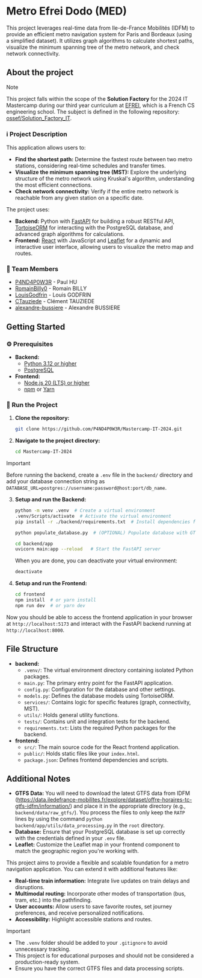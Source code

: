 # Metro Efrei Dodo (MED)

This project leverages real-time data from Ile-de-France Mobilités (IDFM) to provide an efficient metro navigation system for Paris and Bordeaux (using a simplified dataset). It utilizes graph algorithms to calculate shortest paths, visualize the minimum spanning tree of the metro network, and check network connectivity.

## About the project

> [!NOTE]
> This project falls within the scope of the **Solution Factory** for the 2024 IT Mastercamp during our third year curriculum at [EFREI](https://www.efrei.fr/), which is a French CS engineering school. The subject is defined in the following repository: [ossef/Solution_Factory_IT](https://github.com/ossef/Solution_Factory_IT).

### ℹ️ Project Description

This application allows users to:

- **Find the shortest path:** Determine the fastest route between two metro stations, considering real-time schedules and transfer times.
- **Visualize the minimum spanning tree (MST):** Explore the underlying structure of the metro network using Kruskal's algorithm, understanding the most efficient connections.
- **Check network connectivity:** Verify if the entire metro network is reachable from any given station on a specific date.

The project uses:

- **Backend:** Python with [FastAPI](https://fastapi.tiangolo.com/) for building a robust RESTful API, [TortoiseORM](https://tortoise.github.io/toc.html) for interacting with the PostgreSQL database, and advanced graph algorithms for calculations.
- **Frontend:** [React](https://react.dev/) with JavaScript and [Leaflet](https://react-leaflet.js.org/) for a dynamic and interactive user interface, allowing users to visualize the metro map and routes.

### 👥 Team Members

- [P4ND4P0W3R](https://github.com/P4ND4P0W3R) - Paul HU
- [RomainBilly0](https://github.com/RomainBilly0) - Romain BILLY
- [LouisGodfrin](https://github.com/LouisGodfrin) - Louis GODFRIN
- [CTauziede](https://github.com/CTauziede) - Clément TAUZIEDE
- [alexandre-bussiere](https://github.com/alexandre-bussiere) - Alexandre BUSSIERE

## Getting Started

### ⚙️ Prerequisites

- **Backend:**
  - [Python 3.12 or higher](https://www.python.org/downloads/)
  - [PostgreSQL](https://www.postgresql.org/)
- **Frontend:**
  - [Node.js 20 (LTS) or higher](https://nodejs.org/en)
  - [npm](https://www.npmjs.com/) or [Yarn](https://yarnpkg.com/)

### 🚦 Run the Project

1. **Clone the repository:**

   ```bash
   git clone https://github.com/P4ND4P0W3R/Mastercamp-IT-2024.git
   ```

2. **Navigate to the project directory:**

   ```bash
   cd Mastercamp-IT-2024
   ```

> [!IMPORTANT]
> Before running the backend, create a `.env` file in the `backend/` directory and add your database connection string as `DATABASE_URL=postgres://username:password@host:port/db_name`.

3. **Setup and run the Backend:**

   ```bash
   python -m venv .venv  # Create a virtual environment
   .venv/Scripts/activate  # Activate the virtual environment
   pip install -r ./backend/requirements.txt  # Install dependencies from requirements.txt

   python populate_database.py  # (OPTIONAL) Populate database with GTFS data (adjust paths if necessary)

   cd backend/app
   uvicorn main:app --reload   # Start the FastAPI server
   ```

   When you are done, you can deactivate your virtual environment:

   ```bash
   deactivate
   ```

4. **Setup and run the Frontend:**

   ```bash
   cd frontend
   npm install  # or yarn install
   npm run dev  # or yarn dev
   ```

Now you should be able to access the frontend application in your browser at `http://localhost:5173` and interact with the FastAPI backend running at `http://localhost:8000`.

## File Structure

- **backend:**
  - `.venv/`: The virtual environment directory containing isolated Python packages.
  - `main.py`: The primary entry point for the FastAPI application.
  - `config.py`: Configuration for the database and other settings.
  - `models.py`: Defines the database models using TortoiseORM.
  - `services/`: Contains logic for specific features (graph, connectivity, MST).
  - `utils/`: Holds general utility functions.
  - `tests/`: Contains unit and integration tests for the backend.
  - `requirements.txt`: Lists the required Python packages for the backend.
- **frontend:**
  - `src/`: The main source code for the React frontend application.
  - `public/`: Holds static files like your `index.html`.
  - `package.json`: Defines frontend dependencies and scripts.

## Additional Notes

- **GTFS Data:** You will need to download the latest GTFS data from IDFM (<https://data.iledefrance-mobilites.fr/explore/dataset/offre-horaires-tc-gtfs-idfm/information/>) and place it in the appropriate directory (e.g., `backend/data/raw_gtfs/`).
  You process the files to only keep the `RATP` lines by using the command `python backend/app/utils/data_processing.py` in the `root` directory.
- **Database:** Ensure that your PostgreSQL database is set up correctly with the credentials defined in your `.env` file.
- **Leaflet:** Customize the Leaflet map in your frontend component to match the geographic region you're working with.

This project aims to provide a flexible and scalable foundation for a metro navigation application. You can extend it with additional features like:

- **Real-time train information:** Integrate live updates on train delays and disruptions.
- **Multimodal routing:** Incorporate other modes of transportation (bus, tram, etc.) into the pathfinding.
- **User accounts:** Allow users to save favorite routes, set journey preferences, and receive personalized notifications.
- **Accessibility:** Highlight accessible stations and routes.

> [!IMPORTANT]
>
> - The `.venv` folder should be added to your `.gitignore` to avoid unnecessary tracking.
> - This project is for educational purposes and should not be considered a production-ready system.
> - Ensure you have the correct GTFS files and data processing scripts.
